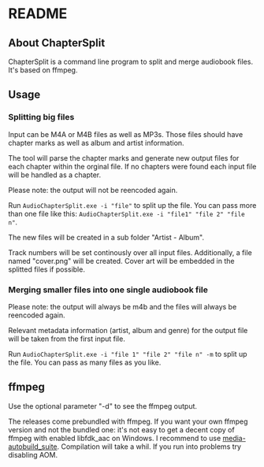 # README

## About ChapterSplit

ChapterSplit is a command line program to split and merge audiobook files. It's based on ffmpeg.

## Usage

### Splitting big files

Input can be M4A or M4B files as well as MP3s. Those files should have chapter marks as
well as album and artist information.

The tool will parse the chapter marks and generate new output files for each chapter within
the orginal file. If no chapters were found each input file will be handled as a chapter.

Please note: the output will not be reencoded again.

Run `AudioChapterSplit.exe -i "file"` to split up the file. You can pass more than one
file like this: `AudioChapterSplit.exe -i "file1" "file 2" "file n"`.

The new files will be created in a sub folder "Artist - Album".

Track numbers will be set continously over all input files. Additionally, a file named 
"cover.png" will be created. Cover art will be embedded in the splitted files if possible.

### Merging smaller files into one single audiobook file

Please note: the output will always be m4b and the files will always be reencoded again.

Relevant metadata information (artist, album and genre) for the output file will be taken from 
the first input file.

Run `AudioChapterSplit.exe -i "file 1" "file 2" "file n" -m` to split up the file. You can pass
as many files as you like.

## ffmpeg

Use the optional parameter "-d" to see the ffmpeg output.

The releases come prebundled with ffmpeg. If you want your own ffmpeg version and 
not the bundled one: it's not easy to get a decent copy of ffmpeg with enabled libfdk_aac on 
Windows. I recommend to use [media-autobuild_suite](https://github.com/m-ab-s/media-autobuild_suite). 
Compilation will take a whil. If you run into problems try disabling AOM. 
